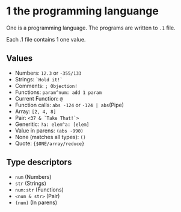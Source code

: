 # 1 the programming languange

One is a programming language. The programs are written to `.1` file.

Each .1 file contains 1 one value.

## Values
- Numbers: `12.3` or `-355/133`
- Strings: ``` `Hold it!` ```
- Comments: `; Objection!`
- Functions: `param^num: add 1 param`
- Current Function: `@`
- Function calls: `abs -124` or `-124 | abs`(Pipe)
- Array: `[2, 4, 8]`
- Pair: ```<37 & `Take That!`> ```
- Generitic: `?a: elem^a: [elem]`
- Value in parens: `(abs -990)`
- None (matches all types): `()`
- Quote: `{$ONE/array/reduce}`

## Type descriptors
- `num` (Numbers)
- `str` (Strings)
- `num:str` (Functions)
- `<num & str>` (Pair)
- `(num)` (In parens)

